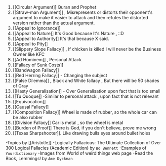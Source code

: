 1. [[Circular Argument]] Quran and Prophet
2. [[Straw-man Argument]] , Misrepresents or distorts their opponent's argument to make it easier to attack and then refutes the distorted version rather than the actual argument.
3. [[Appeal to Ignorance]]
4. [[Appeal to Nature]] It's Good because It's Nature , ::D
5. [[Appeal to Authority]]  It's that because X said.
6. [[Appeal to Pity]]
7. [[Slippery Slope Fallacy]] , If chicken is killed I will never be the Business Owner like KFC
8. [[Ad Hominem]] , Personal Attack
9. [[Fallacy of Sunk Costs]]
10. [[Bandwagon Fallacy]]
12. [[Red Herring Fallacy]] - Changing the subject
13. [[False Dilemma]] , Black and White fallacy ,  But there will be 50 shades of Gray
14. [[Hasty Generalisation]] - Over Generalisation upon fact that is too small
15. [[Tu Quoque]] -Similar to personal attack , upon fact that is not relevant
16. [[Equivocation]]
17. [[Causal Fallacy]]
18. [[Composition Fallacy]] Wheel is made of rubber, so the whole car can be also rubber
19. [[Division Fallacy]] Car is metal , so the wheel is metal 
20. [[Burden of Proof]] There is God, if you don't believe, prove me wrong
21. [[Texas Sharpshooter]]. Like drawing bulls eyes around bullet holes

-Topics by [[Aristotle]]
-Logically Fallacious: The Ultimate Collection of Over 300 Logical Fallacies (Academic Edition) by `Bo Bennett`
-Examples of `Yourdictionary`
-Images from World of weird things web page
-Read the Book, Lemmings! by `Ame Dyckman`

